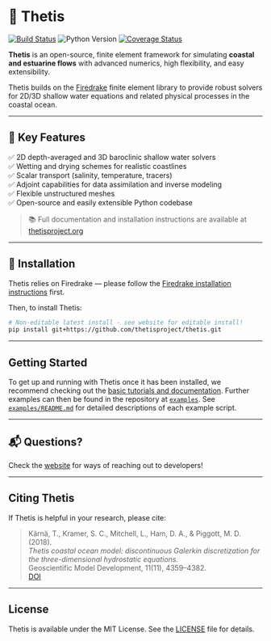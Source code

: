 # 🌊 Thetis

[![Build Status](https://github.com/thetisproject/thetis/actions/workflows/build.yml/badge.svg)](https://github.com/thetisproject/thetis/actions/workflows/build.yml)
![Python Version](https://img.shields.io/badge/python-3.10%2B-blue)
[![Coverage Status](https://codecov.io/gh/thetisproject/thetis/branch/master/graph/badge.svg?token=YOUR_TOKEN_HERE)](https://codecov.io/gh/thetisproject/thetis)

**Thetis** is an open-source, finite element framework for simulating **coastal and estuarine flows** with advanced numerics, high flexibility, and easy extensibility.

Thetis builds on the [Firedrake](https://www.firedrakeproject.org/) finite element library to provide robust solvers for 2D/3D shallow water equations and related physical processes in the coastal ocean.

---

## 🌟 Key Features

✅ 2D depth-averaged and 3D baroclinic shallow water solvers  
✅ Wetting and drying schemes for realistic coastlines  
✅ Scalar transport (salinity, temperature, tracers)  
✅ Adjoint capabilities for data assimilation and inverse modeling  
✅ Flexible unstructured meshes  
✅ Open-source and easily extensible Python codebase

> 📚 Full documentation and installation instructions are available at [thetisproject.org](https://thetisproject.org/)

---

## 🚀 Installation

Thetis relies on Firedrake — please follow the [Firedrake installation instructions](https://www.firedrakeproject.org/install.html) first.

Then, to install Thetis:

```bash
# Non-editable latest install - see website for editable install!
pip install git+https://github.com/thetisproject/thetis.git
```

---

## Getting Started

To get up and running with Thetis once it has been installed, we recommend checking out the [basic tutorials and 
documentation](https://thetisproject.org/documentation.html#tutorials). Further examples can then be found in the 
repository at [`examples`](./examples). See [`examples/README.md`](./examples/readme.md) for 
detailed descriptions of each example script.


---

## 📬 **Questions?**  

Check the [website](https://thetisproject.org/contact.html) for ways of reaching out to developers!

---

## Citing Thetis

If Thetis is helpful in your research, please cite:

> Kärnä, T., Kramer, S. C., Mitchell, L., Ham, D. A., & Piggott, M. D. (2018).  
> *Thetis coastal ocean model: discontinuous Galerkin discretization for the three-dimensional hydrostatic equations.*  
> Geoscientific Model Development, 11(11), 4359–4382.  
> [DOI](https://doi.org/10.5194/gmd-11-4359-2018)

---


## License

Thetis is available under the MIT License. See the [LICENSE](./LICENSE) file for details.

